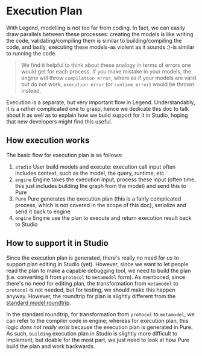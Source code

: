# Execution Plan

With Legend, modelling is not too far from coding. In fact, we can easily draw parallels between these processes: creating the models is like writing the code, validating/compiling them is similar to building/compiling the code, and lastly, executing these models-as violent as it sounds :)-is similar to running the code.

> We find it helpful to think about these analogy in terms of errors one would get for each process. If you make mistake in your models, the engine will throw `compilation error`, where as if your models are valid but do not work, `execution error` (or `runtime error`) would be thrown instead.

Execution is a separate, but very important flow in Legend. Understandably, it is a rather complicated one to grasp, hence we dedicate this doc to talk about it as well as to explain how we build support for it in Studio, hoping that new developers might find this useful.

## How execution works

The basic flow for execution plan is as follows:

1. `studio` User build models and execute: execution call input often includes context, such as the model, the query, runtime, etc.
2. `engine` Engine takes the execution input, process these input (often time, this just includes building the graph from the model) and send this to Pure
3. `Pure` Pure generates the execution plan (this is a fairly complicated process, which is not covered in the scope of this doc), serialize and send it back to engine
4. `engine` Engine use the plan to execute and return execution result back to Studio

## How to support it in Studio

Since the execution plan is generated, there's really no need for us to support plan editing in Studio (yet). However, since we want to let people read the plan to make a capable debugging tool, we need to build the plan (i.e. converting it from `protocol` to `metamodel` form). As mentioned, since there's no need for editing plan, the transformation from `metamodel` to `protocol` is not needed, but for testing, we should make this happen anyway. However, the roundtrip for plan is slightly different from the [standard model roundtrip](./studio-roundtrips.md).

In the standard roundtrip, for transformation from `protocol` to `metamodel`, we can refer to the compiler code in engine; whereas for execution plan, this logic _does not really exist_ because the execution plan is generated in Pure. As such, `building` execution plan in Studio is slightly more difficult to implement, but doable for the most part, we just need to look at how Pure build the plan and work backwards.
